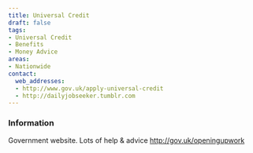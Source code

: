 ```yaml
---
title: Universal Credit
draft: false
tags:
- Universal Credit
- Benefits
- Money Advice
areas:
- Nationwide
contact:
  web_addresses:
  - http://www.gov.uk/apply-universal-credit
  - http://dailyjobseeker.tumblr.com
---
```


### Information
Government website.  Lots of help & advice
http://gov.uk/openingupwork
